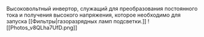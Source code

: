 Высоковольтный инвертор, служащий для преобразования постоянного тока и получения высокого напряжения, которое необходимо для запуска [[Фильтры|газоразрядных ламп подсветки.]]
![[Photos_v8QLha7UfD.png]]